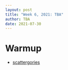```yaml
---
layout: post
title: "Week 6, 2021: TBA"
author: TBA
date: 2021-07-30
---
```


# Warmup

* [scattergories](https://stopots.com/29444)
